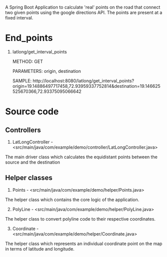 A Spring Boot Application to calculate 'real' points on the road that connect two given points using the google directions API. The points are present at a fixed interval. 

# End_points
1. latlong/get_interval_points
   
   METHOD: GET
   
   PARAMETERS: origin, destination
   
   SAMPLE: http://localhost:8080/latlong/get_interval_points?origin=19.14886497717458,72.93959337752814&destination=19.146625525670366,72.93375095066642

# Source code
## Controllers
1. LatLongController - <src/main/java/com/example/demo/controller/LatLongController.java>

The main driver class which calculates the equidistant points between the source and the destination

## Helper classes
1. Points - <src/main/java/com/example/demo/helper/Points.java>

The helper class which contains the core logic of the application.

2. PolyLine - <src/main/java/com/example/demo/helper/PolyLine.java>

The helper class to convert polyline code to their respective coordinates.

3. Coordinate - <src/main/java/com/example/demo/helper/Coordinate.java>

The helper class which represents an individual coordinate point on the map in terms of latitude and longitude.


